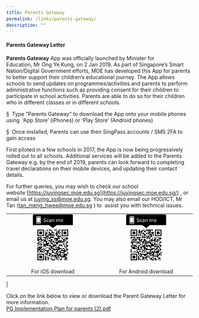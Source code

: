 ```yaml
---
title: Parents Gateway
permalink: /links/parents-gateway/
description: ""
---
```

#### **Parents Gateway Letter**
**Parents Gateway**&nbsp;App was officially launched by Minister for Education,&nbsp;Mr&nbsp;Ong Ye Kung, on 2 Jan 2019. As part of Singapore’s Smart Nation/Digital Government efforts, MOE has developed this App for parents to better support their children’s educational journey. The App allows schools to send updates on programmes/activities and parents to perform administrative functions such as providing consent for their children to participate in school activities. Parents are able to do so for their children who in different classes or in different schools.  

§&nbsp;&nbsp;Type “Parents Gateway” to download the App onto your mobile phones using&nbsp; ‘App Store’ (iPhones) or ‘Play Store’ (Android phones)

§&nbsp;&nbsp;Once installed, Parents can use their SingPass accounts / SMS 2FA to gain access

First piloted in a few schools in 2017, the App is now being progressively rolled out to all schools. Additional services will be added to the Parents Gateway e.g. by the end of 2019, parents can look forward to completing travel declarations on their mobile devices, and updating their contact details.

For further queries, you may wish to check our school website&nbsp;[https://juyingsec.moe.edu.sg](https://juyingsec.moe.edu.sg/)&nbsp;, or email us at&nbsp;[juying\_ss@moe.edu.sg](mailto:juying_ss@moe.edu.sg). You may also email our HOD/ICT, Mr Tan ([tan\_meng\_hwee@moe.edu.sg](mailto:tan_meng_hwee@moe.edu.sg)&nbsp;) to&nbsp; assist you with technical issues.

|  |  |
|:---:|:---:|
|<img src="/images/parent%20gateway%201.png" style="width:45%"> | <img src="/images/parent%20gateway%202.png" style="width:45%"> |
| For iOS download | For Android download |
|

Click on the link below to view or download the Parent Gateway Letter for more information.<br>
[PG Implementation Plan for parents (2).pdf](/files/PG%20Implementation%20Plan%20for%20parents%20(2).pdf)